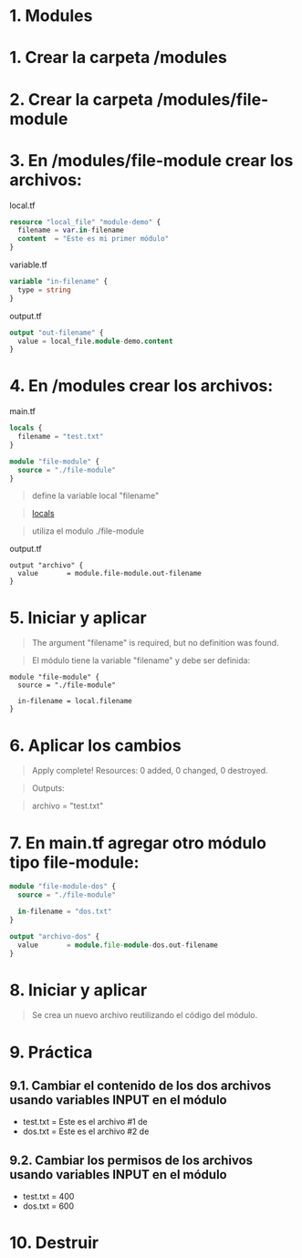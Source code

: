 # 1. Modules <!-- omit in toc -->

# 1. Crear la carpeta /modules

# 2. Crear la carpeta /modules/file-module

# 3. En /modules/file-module crear los archivos:

local.tf
```tf
resource "local_file" "module-demo" {
  filename = var.in-filename
  content  = "Este es mi primer módulo"
}
```

variable.tf
```tf
variable "in-filename" {
  type = string
}
```

output.tf
```tf
output "out-filename" {
  value = local_file.module-demo.content
}
```

# 4. En /modules crear los archivos:

main.tf
```tf
locals {
  filename = "test.txt"
}

module "file-module" {
  source = "./file-module"
}
```
> define la variable local "filename"

> [locals](https://learn.hashicorp.com/tutorials/terraform/locals)

> utiliza el modulo ./file-module

output.tf
```vim
output "archivo" {
  value       = module.file-module.out-filename
}
```

# 5. Iniciar y aplicar

> The argument "filename" is required, but no definition was found.

> El módulo tiene la variable "filename" y debe ser definida:

```vim
module "file-module" {
  source = "./file-module"

  in-filename = local.filename
}
```

# 6. Aplicar los cambios

> Apply complete! Resources: 0 added, 0 changed, 0 destroyed.

> Outputs:

> archivo = "test.txt"

# 7. En main.tf agregar otro módulo tipo file-module:
```tf
module "file-module-dos" {
  source = "./file-module"

  in-filename = "dos.txt"
}

output "archivo-dos" {
  value       = module.file-module-dos.out-filename
}
```

# 8. Iniciar y aplicar

> Se crea un nuevo archivo reutilizando el código del módulo.


# 9. Práctica
## 9.1. Cambiar el contenido de los dos archivos usando variables INPUT en el módulo
- test.txt = Este es el archivo #1 de <NOMBRE>
- dos.txt = Este es el archivo #2 de <NOMBRE>

## 9.2. Cambiar los permisos de los archivos usando variables INPUT en el módulo
- test.txt = 400
- dos.txt = 600

# 10. Destruir

